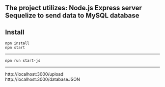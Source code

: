 The project utilizes:
Node.js Express server <br>
Sequelize to send data to MySQL database<br>
---

## Install

`npm install` <br>
`npm start` <br>

---

`npm run start-js`

---

http://localhost:3000/upload <br>
http://localhost:3000/databaseJSON
